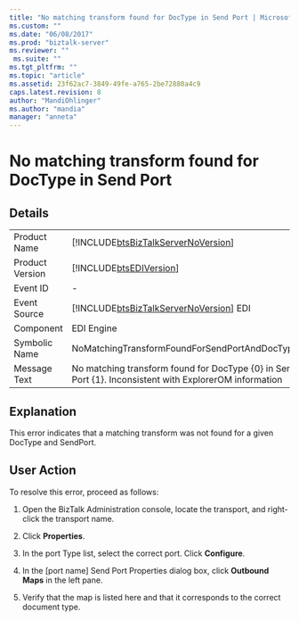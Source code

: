 ```yaml
---
title: "No matching transform found for DocType in Send Port | Microsoft Docs"
ms.custom: ""
ms.date: "06/08/2017"
ms.prod: "biztalk-server"
ms.reviewer: ""
 ms.suite: ""
ms.tgt_pltfrm: ""
ms.topic: "article"
ms.assetid: 23f62ac7-3849-49fe-a765-2be72880a4c9
caps.latest.revision: 8
author: "MandiOhlinger"
ms.author: "mandia"
manager: "anneta"
---
```

# No matching transform found for DocType in Send Port
## Details  
  
|||  
|-|-|  
|Product Name|[!INCLUDE[btsBizTalkServerNoVersion](../includes/btsbiztalkservernoversion-md.md)]|  
|Product Version|[!INCLUDE[btsEDIVersion](../includes/btsediversion-md.md)]|  
|Event ID|-|  
|Event Source|[!INCLUDE[btsBizTalkServerNoVersion](../includes/btsbiztalkservernoversion-md.md)] EDI|  
|Component|EDI Engine|  
|Symbolic Name|NoMatchingTransformFoundForSendPortAndDocType|  
|Message Text|No matching transform found for DocType {0} in Send Port {1}. Inconsistent with ExplorerOM information|  
  
## Explanation  
 This error indicates that a matching transform was not found for a given DocType and SendPort.  
  
## User Action  
 To resolve this error, proceed as follows:  
  
1.  Open the BizTalk Administration console, locate the transport, and right-click the transport name.  
  
2.  Click **Properties**.  
  
3.  In the port Type list, select the correct port. Click **Configure**.  
  
4.  In the [port name] Send Port Properties dialog box, click **Outbound Maps** in the left pane.  
  
5.  Verify that the map is listed here and that it corresponds to the correct document type.